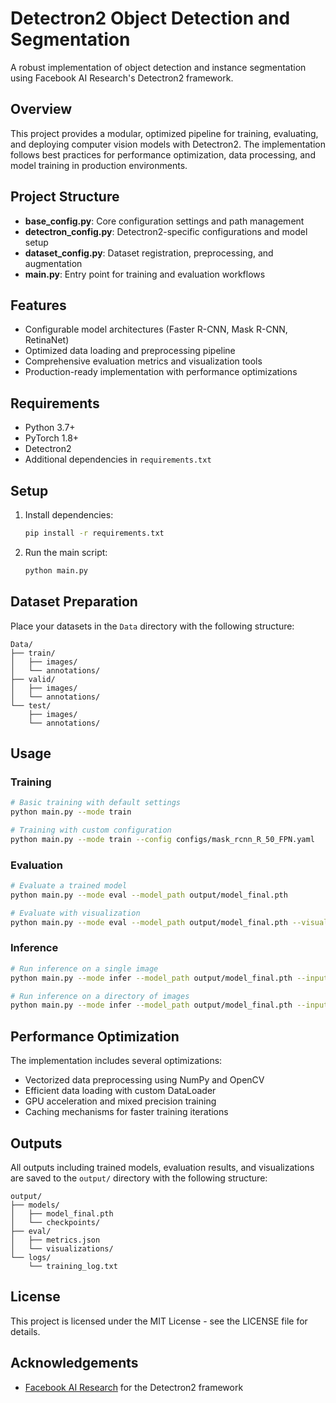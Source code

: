 # Detectron2 Object Detection and Segmentation

A robust implementation of object detection and instance segmentation using Facebook AI Research's Detectron2 framework.

## Overview

This project provides a modular, optimized pipeline for training, evaluating, and deploying computer vision models with Detectron2. The implementation follows best practices for performance optimization, data processing, and model training in production environments.

## Project Structure

- **base_config.py**: Core configuration settings and path management
- **detectron_config.py**: Detectron2-specific configurations and model setup
- **dataset_config.py**: Dataset registration, preprocessing, and augmentation
- **main.py**: Entry point for training and evaluation workflows

## Features

- Configurable model architectures (Faster R-CNN, Mask R-CNN, RetinaNet)
- Optimized data loading and preprocessing pipeline
- Comprehensive evaluation metrics and visualization tools
- Production-ready implementation with performance optimizations

## Requirements

- Python 3.7+
- PyTorch 1.8+
- Detectron2
- Additional dependencies in `requirements.txt`

## Setup

1. Install dependencies:
   ```bash
   pip install -r requirements.txt
   ```
2. Run the main script:
   ```bash
   python main.py
   ```

## Dataset Preparation

Place your datasets in the `Data` directory with the following structure:

```
Data/
├── train/
│   ├── images/
│   └── annotations/
├── valid/
│   ├── images/
│   └── annotations/
└── test/
    ├── images/
    └── annotations/
```

## Usage

### Training

```bash
# Basic training with default settings
python main.py --mode train

# Training with custom configuration
python main.py --mode train --config configs/mask_rcnn_R_50_FPN.yaml
```

### Evaluation

```bash
# Evaluate a trained model
python main.py --mode eval --model_path output/model_final.pth

# Evaluate with visualization
python main.py --mode eval --model_path output/model_final.pth --visualize
```

### Inference

```bash
# Run inference on a single image
python main.py --mode infer --model_path output/model_final.pth --input path/to/image.jpg

# Run inference on a directory of images
python main.py --mode infer --model_path output/model_final.pth --input path/to/images/
```

## Performance Optimization

The implementation includes several optimizations:
- Vectorized data preprocessing using NumPy and OpenCV
- Efficient data loading with custom DataLoader
- GPU acceleration and mixed precision training
- Caching mechanisms for faster training iterations

## Outputs

All outputs including trained models, evaluation results, and visualizations are saved to the `output/` directory with the following structure:

```
output/
├── models/
│   ├── model_final.pth
│   └── checkpoints/
├── eval/
│   ├── metrics.json
│   └── visualizations/
└── logs/
    └── training_log.txt
```

## License

This project is licensed under the MIT License - see the LICENSE file for details.

## Acknowledgements

- [Facebook AI Research](https://github.com/facebookresearch/detectron2) for the Detectron2 framework
